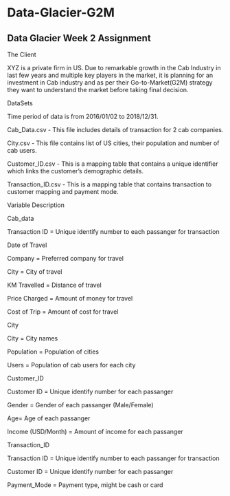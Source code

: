 # Data-Glacier-G2M
## Data Glacier Week 2 Assignment

The Client

XYZ is a private firm in US. Due to remarkable growth in the Cab Industry in last few years and multiple key players in the market, it is planning for an investment in Cab industry and as per their Go-to-Market(G2M) strategy they want to understand the market before taking final decision.

DataSets

Time period of data is from 2016/01/02 to 2018/12/31.

Cab_Data.csv - This file includes details of transaction for 2 cab companies.

City.csv - This file contains list of US cities, their population and number of cab users.

Customer_ID.csv - This is a mapping table that contains a unique identifier which links the customer’s demographic details.

Transaction_ID.csv - This is a mapping table that contains transaction to customer mapping and payment mode.

Variable Description

Cab_data

Transaction ID = Unique identify number to each passanger for transaction

Date of Travel

Company = Preferred company for travel

City = City of travel

KM Travelled = Distance of travel

Price Charged = Amount of money for travel

Cost of Trip = Amount of cost for travel

City

City = City names

Population = Population of cities

Users = Population of cab users for each city

Customer_ID

Customer ID = Unique identify number for each passanger

Gender = Gender of each passanger (Male/Female)

Age= Age of each passanger

Income (USD/Month) = Amount of income for each passanger

Transaction_ID

Transaction ID = Unique identify number to each passanger for transaction

Customer ID = Unique identify number for each passanger

Payment_Mode = Payment type, might be cash or card
